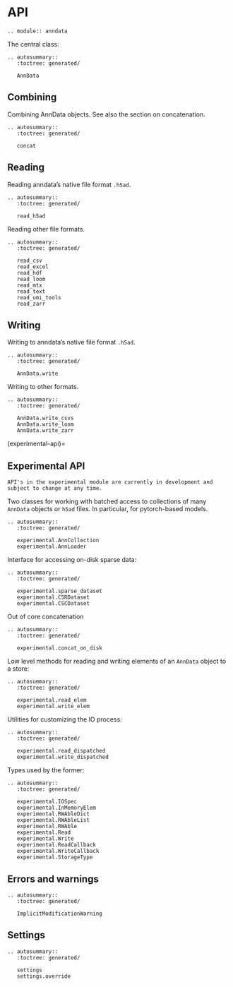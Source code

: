 # API

```{eval-rst}
.. module:: anndata
```

The central class:

```{eval-rst}
.. autosummary::
   :toctree: generated/

   AnnData
```

## Combining

Combining AnnData objects. See also the section on concatenation.

```{eval-rst}
.. autosummary::
   :toctree: generated/

   concat
```

## Reading

Reading anndata’s native file format `.h5ad`.

```{eval-rst}
.. autosummary::
   :toctree: generated/

   read_h5ad
```

Reading other file formats.

```{eval-rst}
.. autosummary::
   :toctree: generated/

   read_csv
   read_excel
   read_hdf
   read_loom
   read_mtx
   read_text
   read_umi_tools
   read_zarr

```

## Writing

Writing to anndata’s native file format `.h5ad`.

```{eval-rst}
.. autosummary::
   :toctree: generated/

   AnnData.write
```

Writing to other formats.

```{eval-rst}
.. autosummary::
   :toctree: generated/

   AnnData.write_csvs
   AnnData.write_loom
   AnnData.write_zarr
```

(experimental-api)=

## Experimental API

```{warning}
API's in the experimental module are currently in development and subject to change at any time.
```

Two classes for working with batched access to collections of many `AnnData` objects or `h5ad` files.
In particular, for pytorch-based models.

```{eval-rst}
.. autosummary::
   :toctree: generated/

   experimental.AnnCollection
   experimental.AnnLoader
```

Interface for accessing on-disk sparse data:

```{eval-rst}
.. autosummary::
   :toctree: generated/

   experimental.sparse_dataset
   experimental.CSRDataset
   experimental.CSCDataset
```

Out of core concatenation

```{eval-rst}
.. autosummary::
   :toctree: generated/

   experimental.concat_on_disk
```

Low level methods for reading and writing elements of an `AnnData` object to a store:

```{eval-rst}
.. autosummary::
   :toctree: generated/

   experimental.read_elem
   experimental.write_elem
```

Utilities for customizing the IO process:

```{eval-rst}
.. autosummary::
   :toctree: generated/

   experimental.read_dispatched
   experimental.write_dispatched
```

Types used by the former:

```{eval-rst}
.. autosummary::
   :toctree: generated/

   experimental.IOSpec
   experimental.InMemoryElem
   experimental.RWAbleDict
   experimental.RWAbleList
   experimental.RWAble
   experimental.Read
   experimental.Write
   experimental.ReadCallback
   experimental.WriteCallback
   experimental.StorageType
```

## Errors and warnings

```{eval-rst}
.. autosummary::
   :toctree: generated/

   ImplicitModificationWarning
```

## Settings

```{eval-rst}
.. autosummary::
   :toctree: generated/

   settings
   settings.override
```
